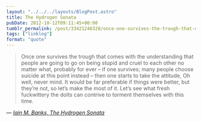 ```yaml
---
layout: "../../../layouts/BlogPost.astro"
title: The Hydrogen Sonata
pubDate: 2012-10-12T09:11:45+00:00
tumblr_permalink: /post/33421246328/once-one-survives-the-trough-that-comes-with-the
tags: ["linklog"]
format: "quote"
---
```


> Once one survives the trough that comes with the understanding that people are going to go on being stupid and cruel to each other no matter what, probably for ever – if one survives; many people choose suicide at this point instead – then one starts to take the attitude, Oh well, never mind. It would be far preferable if things were better, but they’re not, so let’s make the most of it. Let’s see what fresh fuckwittery the dolts can contrive to torment themselves with this time.

— <cite>[Iain M. Banks, _The Hydrogen Sonata_](https://www.goodreads.com/book/show/13497991-the-hydrogen-sonata)</cite>

